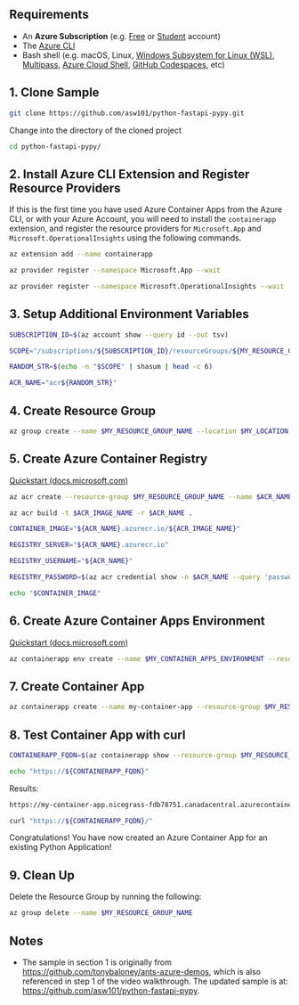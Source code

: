 ## Requirements

- An **Azure Subscription** (e.g. [Free](https://aka.ms/azure-free-account) or [Student](https://aka.ms/azure-student-account) account)
- The [Azure CLI](https://docs.microsoft.com/en-us/cli/azure/install-azure-cli)
- Bash shell (e.g. macOS, Linux, [Windows Subsystem for Linux (WSL)](https://docs.microsoft.com/en-us/windows/wsl/about), [Multipass](https://multipass.run/), [Azure Cloud Shell](https://docs.microsoft.com/en-us/azure/cloud-shell/quickstart), [GitHub Codespaces](https://github.com/features/codespaces), etc)

## 1. Clone Sample

```bash
git clone https://github.com/asw101/python-fastapi-pypy.git
```

Change into the directory of the cloned project
```bash
cd python-fastapi-pypy/
```

## 2. Install Azure CLI Extension and Register Resource Providers

If this is the first time you have used Azure Container Apps from the Azure CLI, or with your Azure Account, you will need to install the `containerapp` extension, and register the resource providers for `Microsoft.App` and `Microsoft.OperationalInsights` using the following commands.

```bash
az extension add --name containerapp
```

```bash
az provider register --namespace Microsoft.App --wait
```

```bash
az provider register --namespace Microsoft.OperationalInsights --wait
```

## 3. Setup Additional Environment Variables

```bash
SUBSCRIPTION_ID=$(az account show --query id --out tsv)
```

```bash
SCOPE="/subscriptions/${SUBSCRIPTION_ID}/resourceGroups/${MY_RESOURCE_GROUP_NAME}"
```

```bash
RANDOM_STR=$(echo -n "$SCOPE" | shasum | head -c 6)
```

```bash
ACR_NAME="acr${RANDOM_STR}"
```

## 4. Create Resource Group

```bash
az group create --name $MY_RESOURCE_GROUP_NAME --location $MY_LOCATION
```

## 5. Create Azure Container Registry

[Quickstart (docs.microsoft.com)](https://docs.microsoft.com/en-us/azure/container-registry/container-registry-get-started-azure-cli)

```bash
az acr create --resource-group $MY_RESOURCE_GROUP_NAME --name $ACR_NAME --sku Basic --admin-enabled true
```

```bash
az acr build -t $ACR_IMAGE_NAME -r $ACR_NAME .
```

```bash
CONTAINER_IMAGE="${ACR_NAME}.azurecr.io/${ACR_IMAGE_NAME}"
```

```bash
REGISTRY_SERVER="${ACR_NAME}.azurecr.io"
```

```bash
REGISTRY_USERNAME="${ACR_NAME}"
```

```bash
REGISTRY_PASSWORD=$(az acr credential show -n $ACR_NAME --query 'passwords[0].value' --out tsv)
```

```bash
echo "$CONTAINER_IMAGE"
```

## 6. Create Azure Container Apps Environment

[Quickstart (docs.microsoft.com)](https://docs.microsoft.com/en-us/azure/container-apps/get-started-existing-container-image?tabs=bash&pivots=container-apps-private-registry)

```bash
az containerapp env create --name $MY_CONTAINER_APPS_ENVIRONMENT --resource-group $MY_RESOURCE_GROUP_NAME --location $MY_LOCATION
```

## 7. Create Container App

```bash
az containerapp create --name my-container-app --resource-group $MY_RESOURCE_GROUP_NAME --environment $MY_CONTAINER_APPS_ENVIRONMENT --image "$CONTAINER_IMAGE" --registry-server "$REGISTRY_SERVER" --registry-username "$REGISTRY_USERNAME" --registry-password "$REGISTRY_PASSWORD" --target-port 80 --ingress 'external'
```

## 8. Test Container App with curl

```bash
CONTAINERAPP_FQDN=$(az containerapp show --resource-group $MY_RESOURCE_GROUP_NAME --name my-container-app --query properties.configuration.ingress.fqdn --out tsv)
```

```bash
echo "https://${CONTAINERAPP_FQDN}"
```

Results:

```expected_similarity=0.5
https://my-container-app.nicegrass-fdb78751.canadacentral.azurecontainerapps.io/
```

```bash
curl "https://${CONTAINERAPP_FQDN}/"
```

Congratulations! You have now created an Azure Container App for an existing Python Application!

## 9. Clean Up

Delete the Resource Group by running the following:

```bash
az group delete --name $MY_RESOURCE_GROUP_NAME
```

## Notes

- The sample in section 1 is originally from <https://github.com/tonybaloney/ants-azure-demos>, which is also referenced in step 1 of the video walkthrough. The updated sample is at: <https://github.com/asw101/python-fastapi-pypy>.
